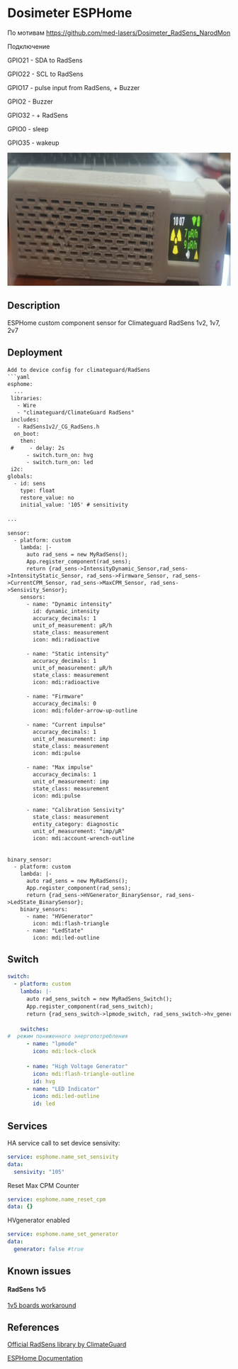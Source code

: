 Dosimeter  ESPHome
==========
По мотивам 
https://github.com/med-lasers/Dosimeter_RadSens_NarodMon

Подключение

  GPIO21 - SDA to RadSens
  
  GPIO22 - SCL to RadSens
  
  GPIO17 - pulse input from RadSens, + Buzzer
  
  GPIO2 - Buzzer
  
  GPIO32 - + RadSens 
  
  GPIO0 - sleep
  
  GPIO35 - wakeup

<img src="https://github.com/ananyevgv/esphome-components/blob/main/components/RadSens/dosimeter.jpg" height="300" alt="Дозимер">


## Description

ESPHome custom component sensor for Climateguard RadSens 1v2, 1v7, 2v7

## Deployment


```
Add to device config for climateguard/RadSens
```yaml
esphome:
  ...
 libraries:
   - Wire
   - "climateguard/ClimateGuard RadSens"
 includes:
   - RadSens1v2/_CG_RadSens.h
  on_boot:
    then:
 #     - delay: 2s
      - switch.turn_on: hvg
      - switch.turn_on: led
 i2c:
globals:
  - id: sens
    type: float
    restore_value: no
    initial_value: '105' # sensitivity

...

sensor:
  - platform: custom
    lambda: |-
      auto rad_sens = new MyRadSens();
      App.register_component(rad_sens);
      return {rad_sens->IntensityDynamic_Sensor,rad_sens->IntensityStatic_Sensor, rad_sens->Firmware_Sensor, rad_sens->CurrentCPM_Sensor, rad_sens->MaxCPM_Sensor, rad_sens->Sensivity_Sensor};
    sensors:
      - name: "Dynamic intensity"
        id: dynamic_intensity
        accuracy_decimals: 1
        unit_of_measurement: μR/h
        state_class: measurement
        icon: mdi:radioactive

      - name: "Static intensity"
        accuracy_decimals: 1
        unit_of_measurement: μR/h
        state_class: measurement
        icon: mdi:radioactive

      - name: "Firmware"
        accuracy_decimals: 0
        icon: mdi:folder-arrow-up-outline
        
      - name: "Current impulse"
        accuracy_decimals: 1
        unit_of_measurement: imp
        state_class: measurement
        icon: mdi:pulse

      - name: "Max impulse"
        accuracy_decimals: 1
        unit_of_measurement: imp
        state_class: measurement
        icon: mdi:pulse

      - name: "Calibration Sensivity"
        state_class: measurement
        entity_category: diagnostic
        unit_of_measurement: "imp/μR"
        icon: mdi:account-wrench-outline
        

binary_sensor:
  - platform: custom
    lambda: |-
      auto rad_sens = new MyRadSens();
      App.register_component(rad_sens);
      return {rad_sens->HVGenerator_BinarySensor, rad_sens->LedState_BinarySensor};
    binary_sensors:
      - name: "HVGenerator"
        icon: mdi:flash-triangle
      - name: "LedState"
        icon: mdi:led-outline
```

## Switch

```yaml
switch:
  - platform: custom
    lambda: |-
      auto rad_sens_switch = new MyRadSens_Switch();
      App.register_component(rad_sens_switch);
      return {rad_sens_switch->lpmode_switch, rad_sens_switch->hv_generator_switch, rad_sens_switch->led_indicator_switch};

    switches:
#  режим пониженного энергопотребления
      - name: "lpmode"
        icon: mdi:lock-clock  

      - name: "High Voltage Generator"
        icon: mdi:flash-triangle-outline
        id: hvg
      - name: "LED Indicator"
        icon: mdi:led-outline
        id: led
```


## Services

HA service call to set device sensivity:
```yaml
service: esphome.name_set_sensivity 
data:
  sensivity: "105"
```

Reset Max CPM Counter 

```yaml
service: esphome.name_reset_cpm
data: {}
```

HVgenerator enabled

```yaml
service: esphome.name_set_generator
data:
  generator: false #true

```

## Known issues

#### RadSens 1v5
[1v5 boards workaround](https://github.com/maaad/RadSens1v2/issues/3#issuecomment-1289578773)



## References

[Official RadSens library by ClimateGuard](https://github.com/climateguard/RadSens)

[ESPHome Documentation](https://esphome.io/index.html)
